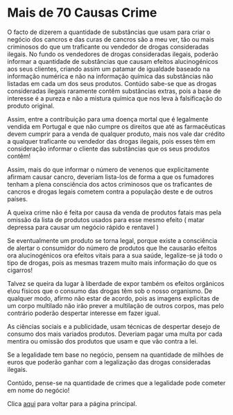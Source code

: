 # Mais de 70 Causas Crime

O facto de dizerem a quantidade de substâncias que usam para criar o negócio dos cancros e das curas de cancros são a meu ver, tão ou mais criminosos do que um traficante ou vendedor de drogas consideradas ilegais. No fundo os vendedores de drogas consideradas ilegais, poderão informar a quantidade de substâncias que causam efeitos alucinogénicos aos seus clientes, criando assim um patamar de igualdade baseado na informação numérica e não na informação química das substâncias não listadas em cada um dos seus produtos. Contúdo sabe-se que as drogas consideradas ilegais raramente contêm substâncias extras, pois a base de interesse é a pureza e não a mistura química que nos leva à falsificação do produto original. 

Assim, entre a contribuição para uma doença mortal que é legalmente vendida em Portugal e que não cumpre os direitos que até as farmacêuticas devem cumprir para a venda de qualquer produto, mais nos vale dar crédito a qualquer traficante ou vendedor das drogas ilegais, pois esses têm em consideração informar o cliente das substâncias que os seus produtos contêm!

Assim, mais do que informar o número de venenos que explicitamente afirmam causar cancro, deveriam lista-los de forma a que os fumadores tenham a plena consciência dos actos criminosos que os traficantes de cancros e drogas legais cometem contra a população deste e de outros países.

A queixa crime não é feita por causa da venda de produtos fatais mas pela omissão da lista de produtos usados para esse mesmo efeito ( matar depressa para causar um negócio rápido e rentavel )

Se eventualmente um produto se torna legal, porque existe a consciência de alertar o consumidor do número de produtos que lhe causarão efeitos ora alucinogénicos ora efeitos vitais para a sua saúde, legalize-se já todo o tipo de drogas, pois as mesmas trazem muito mais informação do que os cigarros!

Talvez se queira da lugar à liberdade de expor também os efeitos orgânicos e\ou físicos que o consumo das drogas tẽm sob o nosso organismo. De qualquer modo, afirmo não estar de acordo, pois as imagens explicitas de um corpo multilado não irão prever a multilação de outros corpos, mas pelo contrário poderão despertar interesse em fazer igual.

As ciências sociais e a publicidade, usam técnicas de despertar desejo de consumo dos mais variados produtos. Deveriam pagar uma multa por cada mentira ou omissão dos produtos que usam e que vão contra a lei.

Se a legalidade tem base no negócio, pensem na quantidade de milhões de euros que poderão ganhar com a legalização das drogas consideradas ilegais.

Contúdo, pense-se na quantidade de crimes que a legalidade pode cometer em nome do negócio!

Clica [aqui](../README.md) para voltar para a página principal.
